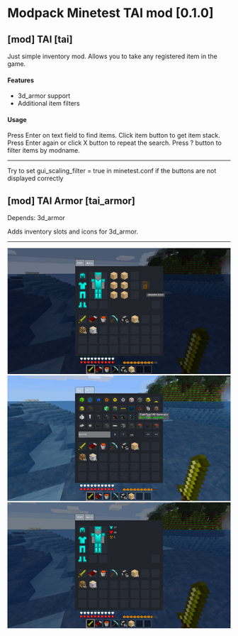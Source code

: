 Modpack Minetest TAI mod [0.1.0]
================================

[mod] TAI [tai]
-------------------
Just simple inventory mod. Allows you to take any registered item in the game.

#### Features
* 3d_armor support
* Additional item filters

#### Usage
Press Enter on text field to find items.
Click item button to get item stack.
Press Enter again or click X button to repeat the search.
Press ? button to filter items by modname.

------------------
Try to set gui_scaling_filter = true in minetest.conf if the buttons are not displayed correctly

[mod] TAI Armor [tai_armor]
------------------

Depends: 3d_armor

Adds inventory slots and icons for 3d_armor.

---
![Screenshot](/screenshot0.jpg?raw=true)
![Screenshot](/screenshot1.jpg?raw=true)
![Screenshot](/screenshot2.jpg?raw=true)
